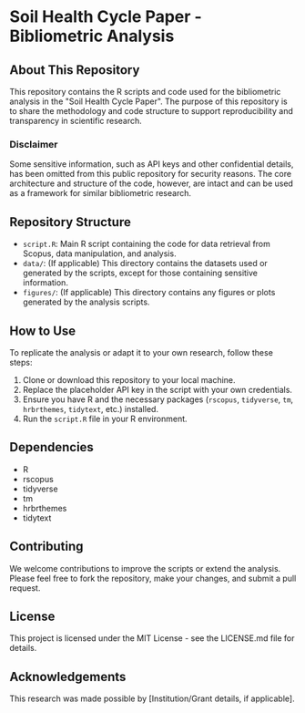 # Soil Health Cycle Paper - Bibliometric Analysis

## About This Repository
This repository contains the R scripts and code used for the bibliometric analysis in the "Soil Health Cycle Paper". The purpose of this repository is to share the methodology and code structure to support reproducibility and transparency in scientific research.

### Disclaimer
Some sensitive information, such as API keys and other confidential details, has been omitted from this public repository for security reasons. The core architecture and structure of the code, however, are intact and can be used as a framework for similar bibliometric research.

## Repository Structure
- `script.R`: Main R script containing the code for data retrieval from Scopus, data manipulation, and analysis.
- `data/`: (If applicable) This directory contains the datasets used or generated by the scripts, except for those containing sensitive information.
- `figures/`: (If applicable) This directory contains any figures or plots generated by the analysis scripts.

## How to Use
To replicate the analysis or adapt it to your own research, follow these steps:
1. Clone or download this repository to your local machine.
2. Replace the placeholder API key in the script with your own credentials.
3. Ensure you have R and the necessary packages (`rscopus`, `tidyverse`, `tm`, `hrbrthemes`, `tidytext`, etc.) installed.
4. Run the `script.R` file in your R environment.

## Dependencies
- R
- rscopus
- tidyverse
- tm
- hrbrthemes
- tidytext

## Contributing
We welcome contributions to improve the scripts or extend the analysis. Please feel free to fork the repository, make your changes, and submit a pull request.

## License
This project is licensed under the MIT License - see the LICENSE.md file for details.

## Acknowledgements
This research was made possible by [Institution/Grant details, if applicable].
